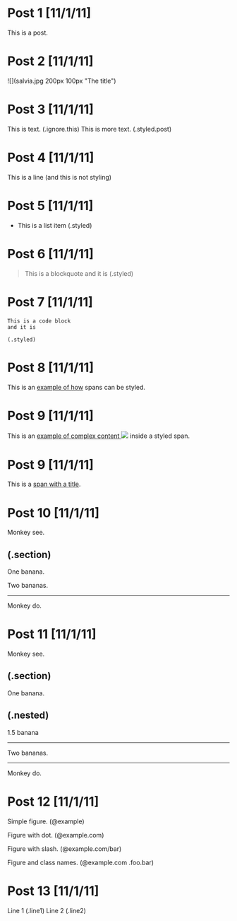 Post 1 [11/1/11]
======

This is a post.

Post 2 [11/1/11]
=====

![](salvia.jpg 200px 100px "The title")

Post 3 [11/1/11]
=====

This is text. (.ignore.this) This is more text. (.styled.post)

Post 4 [11/1/11]
=====

This is a line (and this is not styling)

Post 5 [11/1/11]
=====

* This is a list item (.styled)

Post 6 [11/1/11]
=====

> This is a blockquote
> and it is
> (.styled)

Post 7 [11/1/11]
=====

	This is a code block
	and it is

	(.styled)

Post 8 [11/1/11]
======

This is an [example of how](.styled) spans can be styled.

Post 9 [11/1/11]
======

This is an [example of complex content ![](http://foo.com/foo.jpg)](.styled) inside a styled span.

Post 9 [11/1/11]
======

This is a [span with a title](.styled "the title").

Post 10 [11/1/11]
=======

Monkey see.

(.section)
---------

One banana.

Two bananas.

----------

Monkey do.


Post 11 [11/1/11]
=======

Monkey see.

(.section)
---------

One banana.

(.nested)
---------

1.5 banana

---------

Two bananas.

----------

Monkey do.


Post 12 [11/1/11]
==========

Simple figure. (@example)

Figure with dot. (@example.com)

Figure with slash. (@example.com/bar)

Figure and class names. (@example.com .foo.bar)

Post 13 [11/1/11]
==========

Line 1 (.line1)
Line 2 (.line2)
